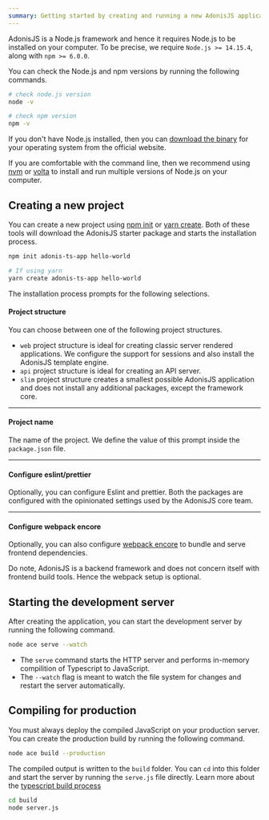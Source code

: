 ```yaml
---
summary: Getting started by creating and running a new AdonisJS application
---
```


AdonisJS is a Node.js framework and hence it requires Node.js to be installed on your computer. To be precise, we require `Node.js >= 14.15.4`, along with `npm >= 6.0.0`.

You can check the Node.js and npm versions by running the following commands.

```sh
# check node.js version
node -v

# check npm version
npm -v
```

If you don't have Node.js installed, then you can [download the binary](https://nodejs.org/en/download/) for your operating system from the official website.

If you are comfortable with the command line, then we recommend using [nvm](https://github.com/nvm-sh/nvm) or [volta](https://volta.sh/) to install and run multiple versions of Node.js on your computer.

## Creating a new project
You can create a new project using [npm init](https://docs.npmjs.com/cli/v7/commands/npm-init) or [yarn create](https://classic.yarnpkg.com/en/docs/cli/create/). Both of these tools will download the AdonisJS starter package and starts the installation process.

```sh
npm init adonis-ts-app hello-world

# If using yarn
yarn create adonis-ts-app hello-world
```

The installation process prompts for the following selections.

#### Project structure
You can choose between one of the following project structures.

- `web` project structure is ideal for creating classic server rendered applications. We configure the support for sessions and also install the AdonisJS template engine.
- `api` project structure is ideal for creating an API server.
- `slim` project structure creates a smallest possible AdonisJS application and does not install any additional packages, except the framework core.

---

#### Project name
The name of the project. We define the value of this prompt inside the `package.json` file.

---

#### Configure eslint/prettier
Optionally, you can configure Eslint and prettier. Both the packages are configured with the opinionated settings used by the AdonisJS core team.

---

#### Configure webpack encore
Optionally, you can also configure [webpack encore](./http/assets-manager.md) to bundle and serve frontend dependencies. 

Do note, AdonisJS is a backend framework and does not concern itself with frontend build tools. Hence the webpack setup is optional.

## Starting the development server
After creating the application, you can start the development server by running the following command.

```sh
node ace serve --watch
```

- The `serve` command starts the HTTP server and performs in-memory compilition of Typescript to JavaScript. 
- The `--watch` flag is meant to watch the file system for changes and restart the server automatically.

## Compiling for production
You must always deploy the compiled JavaScript on your production server. You can create the production build by running the following command.

```sh
node ace build --production
```

The compiled output is written to the `build` folder. You can `cd` into this folder and start the server by running the `serve.js` file directly. Learn more about the [typescript build process](./fundamentals/typescript-build-process.md)

```sh
cd build
node server.js
```
